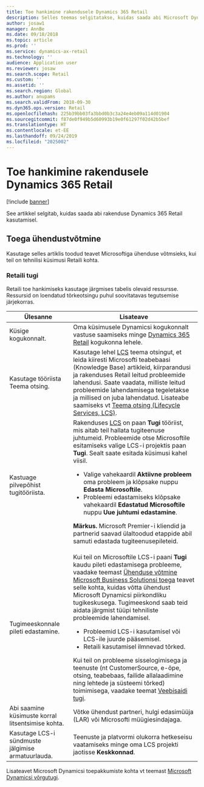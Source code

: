 ```yaml
---
title: Toe hankimine rakendusele Dynamics 365 Retail
description: Selles teemas selgitatakse, kuidas saada abi Microsoft Dynamics 365 Retail kasutamisel.
author: josaw1
manager: AnnBe
ms.date: 09/18/2018
ms.topic: article
ms.prod: ''
ms.service: dynamics-ax-retail
ms.technology: ''
audience: Application user
ms.reviewer: josaw
ms.search.scope: Retail
ms.custom: ''
ms.assetid: ''
ms.search.region: Global
ms.author: anupams
ms.search.validFrom: 2018-09-30
ms.dyn365.ops.version: Retail
ms.openlocfilehash: 225b39bb03fa3bbd0b3c3a24e4eb09a114d01904
ms.sourcegitcommit: f87de0f949b5d60993b19e0f61297f02d42b5bef
ms.translationtype: HT
ms.contentlocale: et-EE
ms.lasthandoff: 09/24/2019
ms.locfileid: "2025002"
---
```

# <a name="get-support-for-dynamics-365-retail"></a>Toe hankimine rakendusele Dynamics 365 Retail

[!include [banner](../includes/banner.md)]

See artikkel selgitab, kuidas saada abi rakenduse Dynamics 365 Retail kasutamisel.

## <a name="contact-support"></a>Toega ühendustvõtmine

Kasutage selles artiklis toodud teavet Microsoftiga ühenduse võtmsieks, kui teil on tehnilisi küsimusi Retaili kohta.

### <a name="retail-support"></a>Retaili tugi

Retaili toe hankimiseks kasutage järgmises tabelis olevaid ressursse. Ressursid on loendatud tõrkeotsingu puhul soovitatavas tegutsemise järjekorras.

<table>
<thead>
<tr>
<th>Ülesanne</th>
<th>Lisateave</th>
</tr>
</thead>
<tbody>
<tr>
<td>Küsige kogukonnalt.</td>
<td>Oma küsimusele Dynamicsi kogukonnalt vastuse saamiseks minge <a href="https://community.dynamics.com/365/retail">Dynamics 365 Retail</a> kogukonna lehele.</td>
</tr>
<tr>
<td>Kasutage tööriista Teema otsing.</td>
<td>Kasutage lehel <a href="https://lcs.dynamics.com/">LCS</a> teema otsingut, et leida kiiresti Microsofti teabebaasi (Knowledge Base) artikleid, kiirparandusi ja rakenduses Retail leitud probleemide lahendusi. Saate vaadata, milliste leitud probleemide lahendamisega tegeletakse ja millised on juba lahendatud. Lisateabe saamiseks vt <a href="https://docs.microsoft.com/dynamics365/unified-operations/dev-itpro/lifecycle-services/issue-search-lcs">Teema otsing (Lifecycle Services, LCS)</a>.</td>
</tr>
<tr>
<td>Kastuage pilvepõhist tugitööriista.</td>
<td>Rakenduses <a href="https://lcs.dynamics.com/">LCS</a> on paan <strong>Tugi</strong> tööriist, mis aitab teil hallata tugiteenuse juhtumeid. Probleemide otse Microsoftile esitamiseks valige LCS-i projektis paan <strong>Tugi</strong>. Sealt saate esitada küsimusi kahel viisil.
<ul>
<li>Valige vahekaardil <strong>Aktiivne probleem</strong> oma probleem ja klõpsake nuppu <strong>Edasta Microsoftile</strong>.</li>
<li>Probleemi edastamiseks klõpsake vahekaardil <strong>Edastatud Microsoftile</strong> nuppu <strong>Uue juhtumi edastamine</strong>.</li>
</ul>
<p><strong>Märkus.</strong> Microsoft Premier-i kliendid ja partnerid saavad ülaltoodud etappide abil samuti edastada tugiteenusepileteid.</p>
</td>
</tr>
<tr>
<td>Tugimeeskonnale pileti edastamine.</td>
<td>Kui teil on Microsoftile LCS-i paani <strong>Tugi</strong> kaudu pileti edastamisega probleeme, vaadake teemast <a href="https://mbs.microsoft.com/customersource/northamerica/ax/support/support-news/global_support_contacts_eng">Ühenduse võtmine Microsoft Business Solutionsi toega</a> teavet selle kohta, kuidas võtta ühendust Microsoft Dynamicsi piirkondliku tugikeskusega. Tugimeeskond saab teid aidata järgmist tüüpi tehniliste probleemide lahendamisel.
<ul>
<li>Probleemid LCS-i kasutamisel või LCS-ile juurde pääsemisel.</li>
<li>Retaili kasutamisel ilmnevad tõrked.</li>
</ul>
Kui teil on probleeme sisselogimisega ja teenuste (nt CustomerSource, e-õpe, otsing, teabebaas, failide allalaadimine ning lehtede ja süsteemi tõrked) toimimisega, vaadake teemat <a href="https://mbs2.microsoft.com/members/VoiceSupport/VoiceSupportInternal.aspx">Veebisaidi tugi</a>.</td>
</tr>
<tr>
<td>Abi saamine küsimuste korral litsentsimise kohta.</td>
<td>Võtke ühendust partneri, hulgi edasimüüja (LAR) või Microsofti müügiesindajaga.</td>
</tr>
<tr>
<td>Kasutage LCS-i sündmuste jälgimise armatuurlauda.</td>
<td>Teenuste ja platvormi olukorra hetkeseisu vaatamiseks minge oma LCS projekti jaotisse <strong>Keskkonnad</strong>.</td>
</tr>
</tbody>
</table>

Lisateavet Microsoft Dynamicsi toepakkumiste kohta vt teemast [Microsoft Dynamicsi võrgutugi](https://dynamics.microsoft.com/support/).
